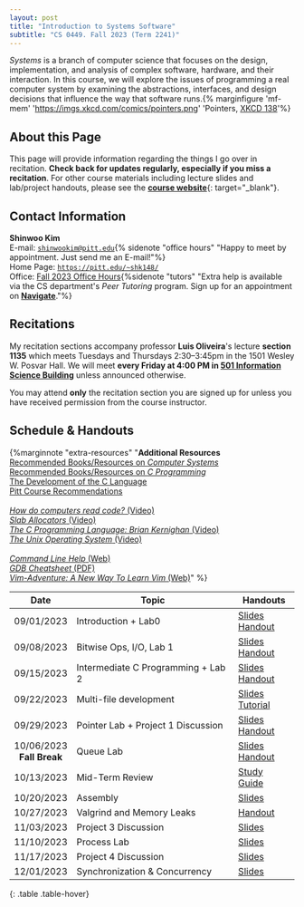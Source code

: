 ```yaml
---
layout: post
title: "Introduction to Systems Software"
subtitle: "CS 0449. Fall 2023 (Term 2241)"
---
```


_Systems_ is a branch of computer science that focuses on the design, implementation, and analysis of complex software, hardware, and their interaction. In this course, we will explore the issues of programming a real computer system by examining the abstractions, interfaces, and design decisions that influence the way that software runs.{% marginfigure 'mf-mem' 'https://imgs.xkcd.com/comics/pointers.png' 'Pointers, [XKCD 138](https://xkcd.com/138/)'%}

## About this Page

This page will provide information regarding the things I go over in recitation. **Check back for updates regularly, especially if you miss a recitation**. For other course materials including lecture slides and lab/project handouts, please see the [**course website**](https://cs0449.gitlab.io/fa2023/){: target="\_blank"}.

<!-- ## Course Description
The purpose of this course is to provide a solid understanding of how computer systems execute programs, store information, and communicate. We will explore systems-level issues from a programmer’s view by examining the abstractions, interfaces, and design decisions that influence the way that software runs on the computer system.

The perspective we will take is one of the life cycle of a program from implementation to execution. The act of compiling and running a program, a sequence of events we often take for granted, is a complex interaction of many different components that work together to manage the computer’s resources and perform the desired task. -->

## Contact Information

**Shinwoo Kim**<br/>
E-mail: [`shinwookim@pitt.edu`](mailto:shiwookim@pitt.edu){% sidenote "office hours" "Happy to meet by appointment. Just send me an E-mail!"%}<br/>
Home Page: [`https://pitt.edu/~shk148/`](https://pitt.edu/~shk148/)<br/>
Office: [Fall 2023 Office Hours](https://pitt.edu/~shk148/teaching/#OH){%sidenote "tutors" "Extra help is available via the CS department's *Peer Tutoring* program. Sign up for an appointment on [**Navigate**](https://pitt.guide.eab.com/)."%}

## Recitations

My recitation sections accompany professor **Luis Oliveira**'s lecture **section 1135** which meets Tuesdays and Thursdays 2:30–3:45pm in the 1501 Wesley W. Posvar Hall. We will meet **every Friday at 4:00 PM in [501 Information Science Building](https://map.concept3d.com/?id=1315#!m/386791)** unless announced otherwise.

You may attend **only** the recitation section you are signed up for unless you have received permission from the course instructor.

<h2 id="handouts">Schedule & Handouts</h2><label for="Additional-Resources" class="margin-toggle">

{%marginnote "extra-resources" "**Additional Resources**<br>[Recommended Books/Resources on *Computer Systems*](books.html)<br>[Recommended Books/Resources on *C Programming*](c-books.html)<br>[The Development of the C Language](CHistory.html)<br>[Pitt Course Recommendations](more-systems.html)<br><br>[*How do computers read code?* (Video)](https://www.youtube.com/watch?v=QXjU9qTsYCc)<br>[*Slab Allocators* (Video)](https://youtu.be/UQVd9mZr-jI)<br>[*The C Programming Language: Brian Kernighan* (Video)](https://youtu.be/de2Hsvxaf8M)<br>[*The Unix Operating System* (Video)](https://youtu.be/tc4ROCJYbm0)<br><br>[*Command Line Help* (Web)](https://cheatography.com/davechild/cheat-sheets/linux-command-line/)<br>[*GDB Cheatsheet* (PDF)](https://darkdust.net/files/GDB%20Cheat%20Sheet.pdf)<br>[*Vim-Adventure: A New Way To Learn Vim* (Web)](https://vim-adventures.com/)" %}

|             Date             | Topic                              | Handouts                                                                                                                 |
| :--------------------------: | ---------------------------------- | ------------------------------------------------------------------------------------------------------------------------ |
|          09/01/2023          | Introduction + Lab0                | [Slides](01-intro.pdf) <br> [Handout](https://cs0449.gitlab.io/fa2023/labs/00/)                                          |
|          09/08/2023          | Bitwise Ops, I/O, Lab 1            | [Slides](02-cprog.pdf) <br> [Handout](https://cs0449.gitlab.io/fa2023/labs/01/)                                          |
|          09/15/2023          | Intermediate C Programming + Lab 2 | [Slides](03-adv-cprog.pdf) <br> [Handout](https://cs0449.gitlab.io/fa2023/labs/02/)                                      |
|          09/22/2023          | Multi-file development             | [Slides](04-makefiles.pdf) <br> [Tutorial](https://cs0449.gitlab.io/fa2023/resources/worksheets/makefiles/makefiles.pdf) |
|          09/29/2023          | Pointer Lab + Project 1 Discussion | [Slides](05-pointers.pdf) <br> [Handout](https://cs0449.gitlab.io/fa2023/labs/03/)                                       |
| 10/06/2023<br>**Fall Break** | Queue Lab                          | [Slides](06-queue.pdf) <br> [Handout](https://cs0449.gitlab.io/fa2023/labs/04/)                                          |
|          10/13/2023          | Mid-Term Review                    | [Study Guide](https://shinwookim.github.io/CS0449-StudyGuide/)                                                           |
|          10/20/2023          | Assembly                           | [Slides](07-asm.pdf)                                                                                                     |
|          10/27/2023          | Valgrind and Memory Leaks          | [Handout](valgrind-lab.html)                                                                                             |
|          11/03/2023          | Project 3 Discussion               | [Slides](09-bomb.pdf)                                                                                                    |
|          11/10/2023          | Process Lab                        | [Slides](10-proc.pdf)                                                                                                    |
|          11/17/2023          | Project 4 Discussion               | [Slides](11-shell.pdf)                                                                                                   |
|          12/01/2023          | Synchronization & Concurrency      | [Slides](12-threads.pdf)                                                                                                                         |
{: .table .table-hover}


<!-- ## Classroom Technologies
Throughout the semester, we will be using the following resources and technologies:

### ***Discord***
[Discord](https://discord.com/) is an instant-messaging platform (similar to Skype, Microsoft Teams, and Slack) we will be using for announcements and communication. Here, you can ask your questions, get help on assignments, or socialize with your classmates.{%sidenote "faster-help" "If you ask a question on Discord, you may well get a response from one of your classmates faster than if you were to email the teaching staff."%}

The link to join the server will be posted on the [Canvas](canvas.pitt.edu) page within the first few days of term's start. You should join promptly as the link automatically expires after fourteen days.

Note that there are some guidelines about asking for help through Discord. Please review the
academic integrity section on the syllabus carefully.

### ***Poll Everywhere***
{%marginfigure "PEV" "https://www.nova.edu/lec/This-Week-in-the-LEC/newsletter/images/survey.png" "Example of a [Poll Everywhere](https://pollev.com/home) Question"%}[Poll Everywhere](https://pollev.com/home) is a platform that we will be using for for administering in-class practice questions. You may create an account if you wish, but this is not required. During recitation, you can log in on a computer, on your phone.

PE questions are not counted for a grade, meaning you can answer them freely without worrying about getting the question wrong.

### ***Gradescope***
[GradeScope](https://www.gradescope.com/) is a tool designed to streamline and standardize assignment grading. You should create an account and link it to your Canvas classroom.{%sidenote "canvas-gs" "You can do this by clicking on the `GradeScope` link in Canvas' sidebar" %}. This is where you will submit all the work (electronically) for this course; you will find deadlines for assignments and grade on there as well.

Often, an autograder will be provided on GradeScope which gives you access to (almost) instantaneous feedback. This means you are able to make changes to your code and improve your score if you do not do well the first (or the first few) time provided there is time left before the deadline{%sidenote "add-test" "NOTE. We reserve the right to add or modify any additional test cases *after* the deadline has passed." %}.
![GradeScope Autograder Screenshot](https://cdn.gradescope.com/assets/help_center/programming-assignment-student-autograder-results-ececd41778a14c19354e3936708610dc2d67ae7c7da1937dc43f7d4cf5472e2f.png)

As such, you should start your projects and labs early! -->

<style>
  table tr td, table tr th{
    background-color: rgba(0,0,0, 0) !important;
  }
  td a {
    text-shadow: none !important;
  }
</style>
